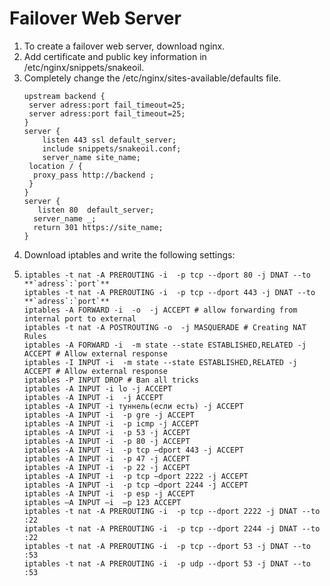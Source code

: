 # Failover Web Server
<ol>
  <li>To create a failover web server, download nginx.</li>
  <li>Add certificate and public key information in /etc/nginx/snippets/snakeoil.</li>
  <li> Completely change the /etc/nginx/sites-available/defaults file.</li>
   <pre><code>upstream backend { 
 server adress:port fail_timeout=25; 
 server adress:port fail_timeout=25; 
} 
server { 
    listen 443 ssl default_server; 
    include snippets/snakeoil.conf;
    server_name site_name; 
 location / { 
  proxy_pass http://backend ;
 } 
}
server { 
   listen 80  default_server; 
  server_name _;
  return 301 https://site_name;
}
</code></pre>
  <li>Download iptables and write the following settings:<li>
   <pre><code>iptables -t nat -A PREROUTING -i <out_interface> -p tcp --dport 80 -j DNAT --to **`adress`:`port`**
iptables -t nat -A PREROUTING -i <out_interface> -p tcp --dport 443 -j DNAT --to **`adress`:`port`**
iptables -A FORWARD -i <in> -o <out_interface> -j ACCEPT # allow forwarding from internal port to external
iptables -t nat -A POSTROUTING -o <out_interface> -j MASQUERADE # Creating NAT Rules
iptables -A FORWARD -i <out_interface> -m state --state ESTABLISHED,RELATED -j ACCEPT # Allow external response 
iptables -I INPUT -i <out_interface> -m state --state ESTABLISHED,RELATED -j ACCEPT # Allow external response
iptables -P INPUT DROP # Ban all tricks
iptables -A INPUT -i lo -j ACCEPT 
iptables -A INPUT -i <in> -j ACCEPT 
iptables -A INPUT -i туннель(если есть) -j ACCEPT 
iptables -A INPUT -i <out_interface> -p gre -j ACCEPT
iptables -A INPUT -i <out_interface> -p icmp -j ACCEPT
iptables -A INPUT -i <out_interface> -p 53 -j ACCEPT
iptables -A INPUT -i <out_interface> -p 80 -j ACCEPT
iptables -A INPUT -i <out_interface> -p tcp –dport 443 -j ACCEPT
iptables -A INPUT -i <out_interface> -p 47 -j ACCEPT
iptables -A INPUT -i <out_interface> -p 22 -j ACCEPT
iptables -A INPUT -i <out_interface> -p tcp –dport 2222 -j ACCEPT
iptables -A INPUT -i <out_interface> -p tcp –dport 2244 -j ACCEPT
iptables -A INPUT -i <out_interface> -p esp -j ACCEPT
iptables –A INPUT –i <out_interface> –p 123 ACCEPT
iptables -t nat -A PREROUTING -i <out_interface> -p tcp --dport 2222 -j DNAT --to <adress>:22
iptables -t nat -A PREROUTING -i <out_interface> -p tcp --dport 2244 -j DNAT --to <adress>:22
iptables -t nat -A PREROUTING -i <out_interface> -p tcp --dport 53 -j DNAT --to <adress>:53
iptables -t nat -A PREROUTING -i <out_interface> -p udp --dport 53 -j DNAT --to <adress>:53
</code></pre>

